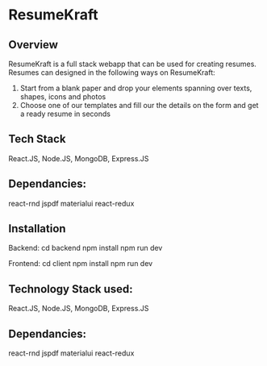 # ResumeKraft



## Overview

ResumeKraft is a full stack webapp that can be used for creating resumes.
Resumes can designed in the following ways on ResumeKraft:
1. Start from a blank paper and drop your elements spanning over texts, shapes, icons and photos
2. Choose one of our templates and fill our the details on the form and get a ready resume in seconds
## Tech Stack
React.JS,
Node.JS,
MongoDB,
Express.JS
## Dependancies:
react-rnd
jspdf
materialui
react-redux
## Installation
Backend:
cd backend
npm install
npm run dev

Frontend:
cd client
npm install
npm run dev

## Technology Stack used:
React.JS,
Node.JS,
MongoDB,
Express.JS
## Dependancies:
react-rnd
jspdf
materialui
react-redux
